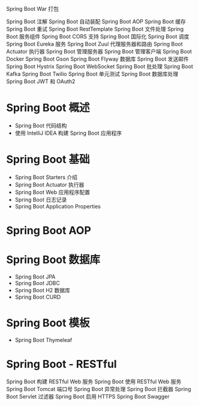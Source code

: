 Spring Boot War 打包

Spring Boot 注解
Spring Boot 自动装配
Spring Boot AOP
Spring Boot 缓存
Spring Boot 重试
Spring Boot RestTemplate
Spring Boot 文件处理
Spring Boot 服务组件
Spring Boot CORS 支持
Spring Boot 国际化
Spring Boot 调度
Spring Boot Eureka 服务
Spring Boot Zuul 代理服务器和路由
Spring Boot Actuator 执行器
Spring Boot 管理服务器
Spring Boot 管理客户端
Spring Boot Docker
Spring Boot Gson
Spring Boot Flyway 数据库
Spring Boot 发送邮件
Spring Boot Hystrix
Spring Boot WebSocket
Spring Boot 批处理
Spring Boot Kafka
Spring Boot Twilio
Spring Boot 单元测试
Spring Boot 数据库处理
Spring Boot JWT 和 OAuth2

# Spring Boot 概述

- Spring Boot 代码结构
- 使用 IntelliJ IDEA 构建 Spring Boot 应用程序

# Spring Boot 基础

- Spring Boot Starters 介绍
- Spring Boot Actuator 执行器
- Spring Boot Web 应用程序配置
- Spring Boot 日志记录
- Spring Boot Application Properties

# Spring Boot AOP

# Spring Boot 数据库

- Spring Boot JPA
- Spring Boot JDBC
- Spring Boot H2 数据库
- Spring Boot CURD

# Spring Boot 模板

- Spring Boot Thymeleaf

# Spring Boot - RESTful

Spring Boot 构建 RESTful Web 服务
Spring Boot 使用 RESTful Web 服务
Spring Boot Tomcat 端口号
Spring Boot 异常处理
Spring Boot 拦截器
Spring Boot Servlet 过滤器
Spring Boot 启用 HTTPS
Spring Boot Swagger

